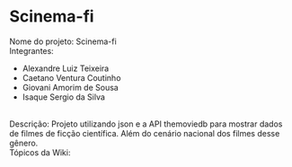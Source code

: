 # Scinema-fi
Nome do projeto: Scinema-fi
<br>
Integrantes:
- Alexandre Luiz Teixeira
- Caetano Ventura Coutinho
- Giovani Amorim de Sousa
- Isaque Sergio da Silva
<br>
Descrição: Projeto utilizando json e a API themoviedb para mostrar dados de filmes de ficção científica. Além do cenário nacional dos filmes desse gênero.
<br>
Tópicos da Wiki:
